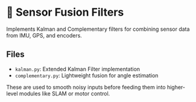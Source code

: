 # 🔄 Sensor Fusion Filters

Implements Kalman and Complementary filters for combining sensor data from IMU, GPS, and encoders.

## Files

- `kalman.py`: Extended Kalman Filter implementation
- `complementary.py`: Lightweight fusion for angle estimation

These are used to smooth noisy inputs before feeding them into higher-level modules like SLAM or motor control.
